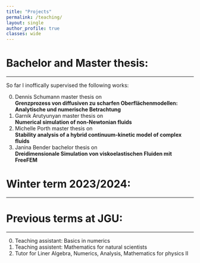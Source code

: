 ```yaml
---
title: "Projects"
permalink: /teaching/
layout: single
author_profile: true
classes: wide
---
```


Bachelor and Master thesis:
==================
* * *
So far I inoffically supervised the following works:

0. Dennis Schumann master thesis on\
**Grenzprozess von diffusiven zu scharfen Oberflächenmodellen: Analytische und numerische Betrachtung**
0. Garnik Arutyunyan master thesis on\
 **Numerical simulation of non-Newtonian fluids**
0. Michelle Porth master thesis on\
**Stability analysis of a hybrid continuum-kinetic model of complex fluids**
0. Janina Bender bachelor thesis on\
 **Dreidimensionale Simulation von viskoelastischen Fluiden mit FreeFEM**



Winter term 2023/2024:
==================
* * *


Previous terms at JGU:
==================
* * *

0. Teaching assistant: Basics in numerics
0. Teaching assistent: Mathematics for natural scientists
0. Tutor for Liner Algebra, Numerics, Analysis, Mathematics for physics II
